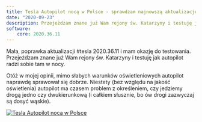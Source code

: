 ```yaml
---
title: Tesla Autopilot nocą w Polsce - sprawdzam najnowszą aktualizację w gorszym oświetleniu.
date: "2020-09-23"
description: Przejeżdzam znane już Wam rejony św. Katarzyny i testuję jak autopilot radzi sobie tam w nocy.
software:
    core: 2020.36.11
---
```

Mała, poprawka aktualizacji #tesla 2020.36.11 i mam okazję do testowania.
Przejeżdzam znane już Wam rejony św. Katarzyny i testuję jak autopilot radzi sobie tam w nocy.

Otóż w mojej opinii, mimo słabych warunków oświetleniowych autopilot naprawdę sprawował się dobrze. Niestety (bez względu na jakość oświetlenia) autopilot ma czasem problem z określeniem, czy jedziemy drogą jedno czy dwukierunkową (i całkiem słusznie, bo ów drogi zazwyczaj są dosyć wąskie).

[![Tesla Autopilot nocą w Polsce](https://img.youtube.com/vi/lYzaWBfUwGM/0.jpg)](https://www.youtube.com/watch?v=lYzaWBfUwGM)